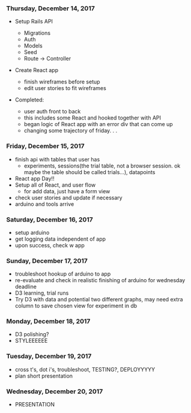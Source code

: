 ### Thursday, December 14, 2017
  - Setup Rails API
    - Migrations
    - Auth
    - Models
    - Seed
    - Route -> Controller
  - Create React app
    - finish wireframes before setup
    - edit user stories to fit wireframes

  - Completed:
    - user auth front to back
    - this includes some React and hooked together with API
    - began logic of React app with an error div that can come up
    - changing some trajectory of friday. . .

### Friday, December 15, 2017
  - finish api with tables that user has
    - experiments, sessions(the trial table, not a browser session. ok maybe the table should be called trials...), datapoints
  - React app Day!!
  - Setup all of React, and user flow
    - for add data, just have a form view
  - check user stories and update if necessary
  - arduino and tools arrive

### Saturday, December 16, 2017
  - setup arduino
  - get logging data independent of app
  - upon success, check w app

### Sunday, December 17, 2017
  - troubleshoot hookup of arduino to app
  - re-evaluate and check in realistic finishing of arduino for wednesday deadline
  - D3 learning, trial runs
  - Try D3 with data and potential two different graphs, may need extra column to save chosen view for experiment in db

### Monday, December 18, 2017
  - D3 polishing?
  - STYLEEEEEE

### Tuesday, December 19, 2017
  - cross t's, dot i's, troubleshoot, TESTING?, DEPLOYYYYY
  - plan short presentation

### Wednesday, December 20, 2017
  - PRESENTATION
